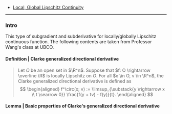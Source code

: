 - [Local, Global Lipschitz Continuity](AMATH%20516%20Numerical%20Optimizations/Background/Local,%20Global%20Lipschitz%20Continuity.md)

---
### **Intro**

This type of subgradient and subderivative for locally/globally Lipschitz continuous function. 
The following contents are taken from Professor Wang's class at UBCO. 

#### **Definition | Clarke generalized directional derivative**
> Let $O$ be an open set in $\R^n$. 
> Suppose that $f: O \rightarrow \overline \R$ is locally Lipschitz on $O$. 
> For all $x \in O, v \in \R^n$, the Clarke generalized directional derivative is defined as
> $$
> \begin{aligned}
>     f^\circ(x; v) := \limsup_{\substack{y \rightarrow x \\ t \searrow 0}}
>     \frac{f(y + tv) - f(y)}{t}. 
> \end{aligned}
> $$

#### **Lemma | Basic properties of Clarke's generalized directional derivative**


